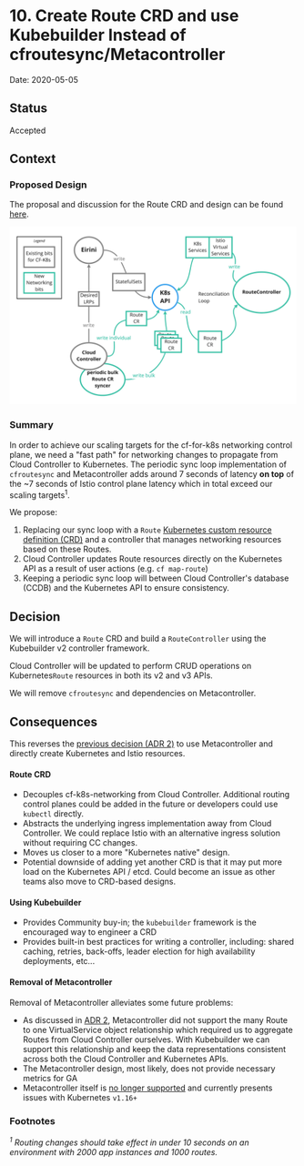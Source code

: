 # 10. Create Route CRD and use Kubebuilder Instead of cfroutesync/Metacontroller

Date: 2020-05-05

## Status

Accepted

## Context

### Proposed Design
The proposal and discussion for the Route CRD and design can be found [here](https://docs.google.com/document/d/1DF7eTBut1I74w_sVaQ4eeF74iQes1nG3iUv7iJ7E35U/edit?usp=sharing).

![Proposed RouteControllerDesign](../assets/routecontroller-design.png)

### Summary
In order to achieve our scaling targets for the cf-for-k8s networking control plane, we need a "fast path" for networking changes to propagate from Cloud Controller to Kubernetes. The periodic sync loop implementation of `cfroutesync` and Metacontroller adds around 7 seconds of latency **on top** of the ~7 seconds of Istio control plane latency which in total exceed our scaling targets<sup>1</sup>.

We propose:
1. Replacing our sync loop with a `Route` [Kubernetes custom resource definition (CRD)](https://kubernetes.io/docs/concepts/extend-kubernetes/api-extension/custom-resources/) and a controller that manages networking resources based on these Routes.
2. Cloud Controller updates Route resources directly on the Kubernetes API as a result of user actions (e.g. `cf map-route`)
3. Keeping a periodic sync loop will between Cloud Controller's database (CCDB) and the Kubernetes API to ensure consistency.


## Decision

We will introduce a `Route` CRD and build a `RouteController` using the Kubebuilder v2 controller framework.

Cloud Controller will be updated to perform CRUD operations on Kubernetes`Route` resources in both its v2 and v3 APIs.

We will remove `cfroutesync` and dependencies on Metacontroller.


## Consequences
This reverses the [previous decision (ADR 2)](https://github.com/cloudfoundry/cf-k8s-networking/blob/master/doc/architecture-decisions/0002-directly-create-istio-resources.md) to use Metacontroller and directly create Kubernetes and Istio resources.

#### Route CRD
* Decouples cf-k8s-networking from Cloud Controller. Additional routing control planes could be added in the future or developers could use `kubectl` directly.
* Abstracts the underlying ingress implementation away from Cloud Controller. We could replace Istio with an alternative ingress solution without requiring CC changes.
* Moves us closer to a more "Kubernetes native" design.
* Potential downside of adding yet another CRD is that it may put more load on the Kubernetes API / etcd. Could become an issue as other teams also move to CRD-based designs.

#### Using Kubebuilder
* Provides Community buy-in; the `kubebuilder` framework is the encouraged way to engineer a CRD
* Provides built-in best practices for writing a controller, including: shared caching, retries, back-offs, leader election for high availability deployments, etc...

#### Removal of Metacontroller
Removal of Metacontroller alleviates some future problems:
* As discussed in [ADR 2](https://github.com/cloudfoundry/cf-k8s-networking/blob/master/doc/architecture-decisions/0002-directly-create-istio-resources.md), Metacontroller did not support the many Route to one VirtualService object relationship which required us to aggregate Routes from Cloud Controller ourselves. With Kubebuilder we can support this relationship and keep the data representations consistent across both the Cloud Controller and Kubernetes APIs.
* The Metacontroller design, most likely, does not provide necessary metrics for GA
* Metacontroller itself is [no longer supported](https://github.com/GoogleCloudPlatform/metacontroller/issues/184) and currently presents issues with Kubernetes `v1.16+`


### Footnotes
_<sup>1</sup> Routing changes should take effect in under 10 seconds on an environment with 2000 app instances and 1000 routes._

